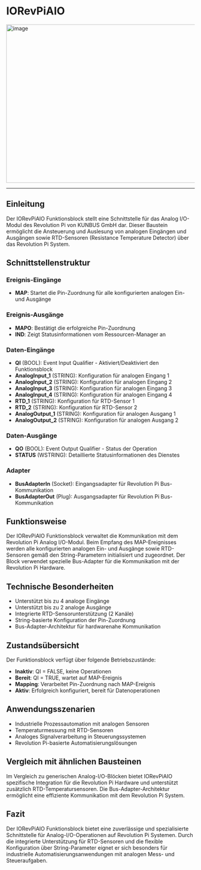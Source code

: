 # IORevPiAIO

<img width="1354" height="423" alt="image" src="https://github.com/user-attachments/assets/165bf812-6c94-4b44-9d43-ee2d8f33454b" />

* * * * * * * * * *

## Einleitung
Der IORevPiAIO Funktionsblock stellt eine Schnittstelle für das Analog I/O-Modul des Revolution Pi von KUNBUS GmbH dar. Dieser Baustein ermöglicht die Ansteuerung und Auslesung von analogen Eingängen und Ausgängen sowie RTD-Sensoren (Resistance Temperature Detector) über das Revolution Pi System.

## Schnittstellenstruktur

### **Ereignis-Eingänge**
- **MAP**: Startet die Pin-Zuordnung für alle konfigurierten analogen Ein- und Ausgänge

### **Ereignis-Ausgänge**
- **MAPO**: Bestätigt die erfolgreiche Pin-Zuordnung
- **IND**: Zeigt Statusinformationen vom Ressourcen-Manager an

### **Daten-Eingänge**
- **QI** (BOOL): Event Input Qualifier - Aktiviert/Deaktiviert den Funktionsblock
- **AnalogInput_1** (STRING): Konfiguration für analogen Eingang 1
- **AnalogInput_2** (STRING): Konfiguration für analogen Eingang 2  
- **AnalogInput_3** (STRING): Konfiguration für analogen Eingang 3
- **AnalogInput_4** (STRING): Konfiguration für analogen Eingang 4
- **RTD_1** (STRING): Konfiguration für RTD-Sensor 1
- **RTD_2** (STRING): Konfiguration für RTD-Sensor 2
- **AnalogOutput_1** (STRING): Konfiguration für analogen Ausgang 1
- **AnalogOutput_2** (STRING): Konfiguration für analogen Ausgang 2

### **Daten-Ausgänge**
- **QO** (BOOL): Event Output Qualifier - Status der Operation
- **STATUS** (WSTRING): Detaillierte Statusinformationen des Dienstes

### **Adapter**
- **BusAdapterIn** (Socket): Eingangsadapter für Revolution Pi Bus-Kommunikation
- **BusAdapterOut** (Plug): Ausgangsadapter für Revolution Pi Bus-Kommunikation

## Funktionsweise
Der IORevPiAIO Funktionsblock verwaltet die Kommunikation mit dem Revolution Pi Analog I/O-Modul. Beim Empfang des MAP-Ereignisses werden alle konfigurierten analogen Ein- und Ausgänge sowie RTD-Sensoren gemäß den String-Parametern initialisiert und zugeordnet. Der Block verwendet spezielle Bus-Adapter für die Kommunikation mit der Revolution Pi Hardware.

## Technische Besonderheiten
- Unterstützt bis zu 4 analoge Eingänge
- Unterstützt bis zu 2 analoge Ausgänge  
- Integrierte RTD-Sensorunterstützung (2 Kanäle)
- String-basierte Konfiguration der Pin-Zuordnung
- Bus-Adapter-Architektur für hardwarenahe Kommunikation

## Zustandsübersicht
Der Funktionsblock verfügt über folgende Betriebszustände:
- **Inaktiv**: QI = FALSE, keine Operationen
- **Bereit**: QI = TRUE, wartet auf MAP-Ereignis
- **Mapping**: Verarbeitet Pin-Zuordnung nach MAP-Ereignis
- **Aktiv**: Erfolgreich konfiguriert, bereit für Datenoperationen

## Anwendungsszenarien
- Industrielle Prozessautomation mit analogen Sensoren
- Temperaturmessung mit RTD-Sensoren
- Analoges Signalverarbeitung in Steuerungssystemen
- Revolution Pi-basierte Automatisierungslösungen

## Vergleich mit ähnlichen Bausteinen
Im Vergleich zu generischen Analog-I/O-Blöcken bietet IORevPiAIO spezifische Integration für die Revolution Pi Hardware und unterstützt zusätzlich RTD-Temperatursensoren. Die Bus-Adapter-Architektur ermöglicht eine effiziente Kommunikation mit dem Revolution Pi System.

## Fazit
Der IORevPiAIO Funktionsblock bietet eine zuverlässige und spezialisierte Schnittstelle für Analog-I/O-Operationen auf Revolution Pi Systemen. Durch die integrierte Unterstützung für RTD-Sensoren und die flexible Konfiguration über String-Parameter eignet er sich besonders für industrielle Automatisierungsanwendungen mit analogen Mess- und Steueraufgaben.
